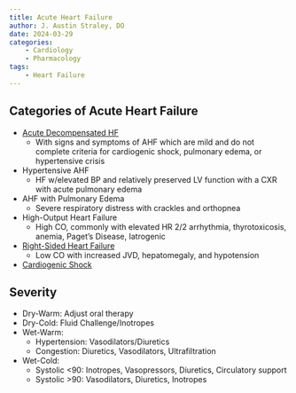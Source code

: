 ```yaml
---
title: Acute Heart Failure
author: J. Austin Straley, DO
date: 2024-03-29
categories:
    - Cardiology
    - Pharmacology
tags:
    - Heart Failure
---
```


## Categories of Acute Heart Failure

- [Acute Decompensated HF][1]
    - With signs and symptoms of AHF which are mild and do not complete criteria for cardiogenic shock, pulmonary edema, or hypertensive crisis
- Hypertensive AHF
    - HF w/elevated BP and relatively preserved LV function with a CXR with acute pulmonary edema
- AHF with Pulmonary Edema
    - Severe respiratory distress with crackles and orthopnea
- High-Output Heart Failure
    - High CO, commonly with elevated HR 2/2 arrhythmia, thyrotoxicosis, anemia, Paget’s Disease, Iatrogenic
- [Right-Sided Heart Failure][5]
    - Low CO with increased JVD, hepatomegaly, and hypotension
- [Cardiogenic Shock][6]

## Severity

- Dry-Warm: Adjust oral therapy
- Dry-Cold: Fluid Challenge/Inotropes
- Wet-Warm:
    - Hypertension: Vasodilators/Diuretics
    - Congestion: Diuretics, Vasodilators, Ultrafiltration
- Wet-Cold:
    - Systolic <90: Inotropes, Vasopressors, Diuretics, Circulatory support
    - Systolic >90: Vasodilators, Diuretics, Inotropes

[1]: /docs/im-guide/cards/heart-failure/acute-hf/acute-decompensated-hf
[5]: /docs/im-guide/cards/cardiac-critical-care/rv-failure
[6]: /docs/im-guide/cards/cardiac-critical-care/cardiogenic-shock
